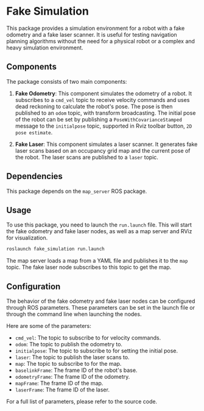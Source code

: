 # Fake Simulation

This package provides a simulation environment for a robot with a fake odometry and a fake laser scanner. It is useful for testing navigation planning algorithms without the need for a physical robot or a complex and heavy simulation environment.

## Components

The package consists of two main components:

1. **Fake Odometry**: This component simulates the odometry of a robot. It subscribes to a `cmd_vel` topic to receive velocity commands and uses dead reckoning to calculate the robot's pose. The pose is then published to an `odom` topic, with transform broadcasting. The initial pose of the robot can be set by publishing a `PoseWithCovarianceStamped` message to the `initialpose` topic, supported in Rviz toolbar button, `2D pose estimate`.

2. **Fake Laser**: This component simulates a laser scanner. It generates fake laser scans based on an occupancy grid map and the current pose of the robot. The laser scans are published to a `laser` topic.

## Dependencies

This package depends on the `map_server` ROS package.

## Usage

To use this package, you need to launch the `run.launch` file. This will start the fake odometry and fake laser nodes, as well as a map server and RViz for visualization.

```bash
roslaunch fake_simulation run.launch
```

The map server loads a map from a YAML file and publishes it to the `map` topic. The fake laser node subscribes to this topic to get the map.

## Configuration

The behavior of the fake odometry and fake laser nodes can be configured through ROS parameters. These parameters can be set in the launch file or through the command line when launching the nodes.

Here are some of the parameters:

- `cmd_vel`: The topic to subscribe to for velocity commands.
- `odom`: The topic to publish the odometry to.
- `initialpose`: The topic to subscribe to for setting the initial pose.
- `laser`: The topic to publish the laser scans to.
- `map`: The topic to subscribe to for the map.
- `baselinkFrame`: The frame ID of the robot's base.
- `odometryFrame`: The frame ID of the odometry.
- `mapFrame`: The frame ID of the map.
- `laserFrame`: The frame ID of the laser.

For a full list of parameters, please refer to the source code.